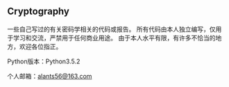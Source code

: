 ## Cryptography

一些自己写过的有关密码学相关的代码或报告。
所有代码由本人独立编写，仅用于学习和交流，严禁用于任何商业用途。
由于本人水平有限，有许多不恰当的地方，欢迎各位指正。

Python版本：Python3.5.2

个人邮箱：<alants56@163.com>

